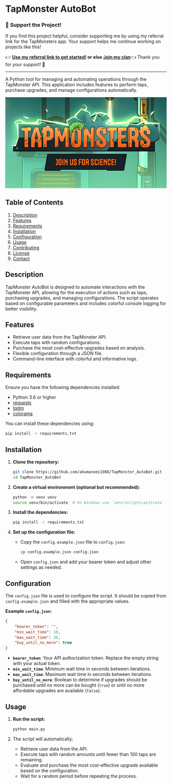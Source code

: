 
# TapMonster AutoBot

### 🚀 **Support the Project!**

If you find this project helpful, consider supporting me by using my referral link for the TapMonsters app. Your support helps me continue working on projects like this!

👉 **[Use my referral link to get started!](https://t.me/tapmonsters_bot/start?startapp=ref1956860053&startApp=ref1956860053)
 or else
 [Join my clan](https://t.me/tapmonsters_bot/start?startapp=ref1956860053-clanAKCJ7&startApp=ref1956860053-clanAKCJ7)**👈
Thank you for your support! 🙌
**************************************

A Python tool for managing and automating operations through the TapMonster API. This application includes features to perform taps, purchase upgrades, and manage configurations automatically.

![Project Banner](resources/banner.jpg)

## Table of Contents

1. [Description](#description)
2. [Features](#features)
3. [Requirements](#requirements)
4. [Installation](#installation)
5. [Configuration](#configuration)
6. [Usage](#usage)
7. [Contributing](#contributing)
8. [License](#license)
9. [Contact](#contact)

## Description

TapMonster AutoBot is designed to automate interactions with the TapMonster API, allowing for the execution of actions such as taps, purchasing upgrades, and managing configurations. The script operates based on configurable parameters and includes colorful console logging for better visibility.

## Features

- Retrieve user data from the TapMonster API.
- Execute taps with random configurations.
- Purchase the most cost-effective upgrades based on analysis.
- Flexible configuration through a JSON file.
- Command-line interface with colorful and informative logs.

## Requirements

Ensure you have the following dependencies installed:

- Python 3.6 or higher
- [requests](https://pypi.org/project/requests/)
- [tqdm](https://pypi.org/project/tqdm/)
- [colorama](https://pypi.org/project/colorama/)

You can install these dependencies using:

```bash
pip install -r requirements.txt
```

## Installation

1. **Clone the repository:**

    ```bash
    git clone https://github.com/akumanomi1988/TapMonster_AutoBot.git
    cd TapMonster_AutoBot
    ```

2. **Create a virtual environment (optional but recommended):**

    ```bash
    python -m venv venv
    source venv/bin/activate  # On Windows use `venv\Scripts\activate`
    ```

3. **Install the dependencies:**

    ```bash
    pip install -r requirements.txt
    ```

4. **Set up the configuration file:**

    - Copy the `config.example.json` file to `config.json`:

        ```bash
        cp config.example.json config.json
        ```

    - Open `config.json` and add your bearer token and adjust other settings as needed.

## Configuration

The `config.json` file is used to configure the script. It should be copied from `config.example.json` and filled with the appropriate values.

**Example `config.json`:**

```json
{
    "bearer_token": "",
    "min_wait_time": 10,
    "max_wait_time": 30,
    "buy_until_no_more": true
}
```

- **`bearer_token`**: Your API authorization token. Replace the empty string with your actual token.
- **`min_wait_time`**: Minimum wait time in seconds between iterations.
- **`max_wait_time`**: Maximum wait time in seconds between iterations.
- **`buy_until_no_more`**: Boolean to determine if upgrades should be purchased until no more can be bought (`true`) or until no more affordable upgrades are available (`false`).

## Usage

1. **Run the script:**

    ```bash
    python main.py
    ```

2. The script will automatically:

    - Retrieve user data from the API.
    - Execute taps with random amounts until fewer than 100 taps are remaining.
    - Evaluate and purchase the most cost-effective upgrade available based on the configuration.
    - Wait for a random period before repeating the process.

